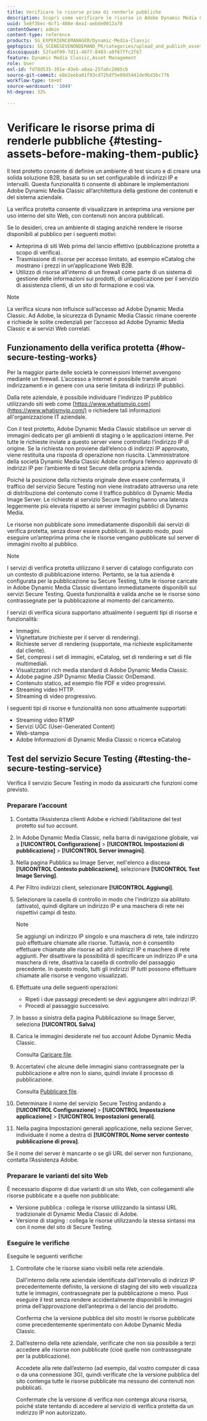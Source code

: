 ```yaml
---
title: Verificare le risorse prima di renderle pubbliche
description: Scopri come verificare le risorse in Adobe Dynamic Media Classic prima di pubblicarle.
uuid: 5e8f3bec-6cf1-408e-8ea1-aebde0012a70
contentOwner: admin
content-type: reference
products: SG_EXPERIENCEMANAGER/Dynamic-Media-Classic
geptopics: SG_SCENESEVENONDEMAND_PK/categories/upload_and_publish_assets
discoiquuid: 52fadf99-7d11-46f7-8483-a9f87ffc2f67
feature: Dynamic Media Classic,Asset Management
role: User
exl-id: fd78d535-391e-43eb-a8aa-25fa6c2885cb
source-git-commit: e8e2eeba81f93cd72bdf5e09d5441de9bd3bc776
workflow-type: tm+mt
source-wordcount: '1049'
ht-degree: 32%

---
```


# Verificare le risorse prima di renderle pubbliche {#testing-assets-before-making-them-public}

Il test protetto consente di definire un ambiente di test sicuro e di creare una solida soluzione B2B, basata su un set configurabile di indirizzi IP e intervalli. Questa funzionalità ti consente di abbinare le implementazioni Adobe Dynamic Media Classic all’architettura della gestione dei contenuti e del sistema aziendale.

La verifica protetta consente di visualizzare in anteprima una versione per uso interno del sito Web, con contenuti non ancora pubblicati.

Se lo desideri, crea un ambiente di staging anziché rendere le risorse disponibili al pubblico per i seguenti motivi:

* Anteprima di siti Web prima del lancio effettivo (pubblicazione protetta a scopo di verifica).
* Trasmissione di risorse per accesso limitato, ad esempio eCatalog che mostrano i prezzi in un’applicazione Web B2B.
* Utilizzo di risorse all’interno di un firewall come parte di un sistema di gestione delle informazioni sui prodotti, di un’applicazione per il servizio di assistenza clienti, di un sito di formazione e così via.

>[!NOTE]
>
>La verifica sicura non influisce sull’accesso ad Adobe Dynamic Media Classic. Ad Adobe, la sicurezza di Dynamic Media Classic rimane coerente e richiede le solite credenziali per l’accesso ad Adobe Dynamic Media Classic e ai servizi Web correlati.

## Funzionamento della verifica protetta {#how-secure-testing-works}

Per la maggior parte delle società le connessioni Internet avvengono mediante un firewall. L’accesso a Internet è possibile tramite alcuni indirizzamenti e in genere con una serie limitata di indirizzi IP pubblici.

Dalla rete aziendale, è possibile individuare l&#39;indirizzo IP pubblico utilizzando siti web come [https://www.whatismyip.com](https://www.whatismyip.com/) o richiedere tali informazioni all&#39;organizzazione IT aziendale.

Con il test protetto, Adobe Dynamic Media Classic stabilisce un server di immagini dedicato per gli ambienti di staging o le applicazioni interne. Per tutte le richieste inviate a questo server viene controllato l’indirizzo IP di origine. Se la richiesta non proviene dall’elenco di indirizzi IP approvato, viene restituita una risposta di operazione non riuscita. L’amministratore della società Dynamic Media Classic Adobe configura l’elenco approvato di indirizzi IP per l’ambiente di test Secure della propria azienda.

Poiché la posizione della richiesta originale deve essere confermata, il traffico del servizio Secure Testing non viene instradato attraverso una rete di distribuzione del contenuto come il traffico pubblico di Dynamic Media Image Server. Le richieste al servizio Secure Testing hanno una latenza leggermente più elevata rispetto ai server immagini pubblici di Dynamic Media.

Le risorse non pubblicate sono immediatamente disponibili dai servizi di verifica protetta, senza dover essere pubblicati. In questo modo, puoi eseguire un’anteprima prima che le risorse vengano pubblicate sul server di immagini rivolto al pubblico.

>[!NOTE]
>
>I servizi di verifica protetta utilizzano il server di catalogo configurato con un contesto di pubblicazione interno. Pertanto, se la tua azienda è configurata per la pubblicazione su Secure Testing, tutte le risorse caricate in Adobe Dynamic Media Classic diventano immediatamente disponibili sui servizi Secure Testing. Questa funzionalità è valida anche se le risorse sono contrassegnate per la pubblicazione al momento del caricamento.

I servizi di verifica sicura supportano attualmente i seguenti tipi di risorse e funzionalità:

<!-- 

Comment Type: remark
Last Modified By: unknown unknown 
Last Modified Date: 

<p>Added videos to list below 9/11/2012. Moved “Render Server requests” from unsupported to supported, listed below on 3/15/2016 as per email from Cynthia March 11, 2016)</p>

 -->

* Immagini.
* Vignettature (richieste per il server di rendering).
* Richieste server di rendering (supportate, ma richieste esplicitamente dal cliente).
* Set, compresi i set di immagini, eCatalog, set di rendering e set di file multimediali.
* Visualizzatori rich media standard di Adobe Dynamic Media Classic.
* Adobe pagine JSP Dynamic Media Classic OnDemand.
* Contenuto statico, ad esempio file PDF e video progressivi.
* Streaming video HTTP.
* Streaming di video progressivo.

I seguenti tipi di risorse e funzionalità non sono attualmente supportati:

* Streaming video RTMP
* Servizi UGC (User-Generated Content)
* Web-stampa
* Adobe Informazioni di Dynamic Media Classic o ricerca eCatalog

## Test del servizio Secure Testing {#testing-the-secure-testing-service}

Verifica il servizio Secure Testing in modo da assicurarti che funzioni come previsto.

<!-- >[!NOTE]
>
>*If you do not mention any IPs under **[!UICONTROL Setup]** > **[!UICONTROL Application Setup]** > **[!UICONTROL Publish Setup]** > **[!UICONTROL Image Server]** > **[!UICONTROL Test Image Service]*** - If you add an IP only, that IP is able to call the assets and no other IP are allowed to make the calls. As long there is no IP mentioned under that section, all IPs are allowed to make the calls for the assets, and they show up. -->

### Preparare l’account

<!-- 

Comment Type: remark
Last Modified By: unknown unknown 
Last Modified Date: 

<p>RB: Rewrote entire steps under “Prepare your account” 9/10/2012</p>

 -->

1. Contatta l’Assistenza clienti Adobe e richiedi l’abilitazione del test protetto sul tuo account.
1. In Adobe Dynamic Media Classic, nella barra di navigazione globale, vai a **[!UICONTROL Configurazione]** > **[!UICONTROL Impostazioni di pubblicazione]** > **[!UICONTROL Server immagini]**.
1. Nella pagina Pubblica su Image Server, nell&#39;elenco a discesa **[!UICONTROL Contesto pubblicazione]**, selezionare **[!UICONTROL Test Image Serving]**.
1. Per Filtro indirizzi client, selezionare **[!UICONTROL Aggiungi]**.
1. Selezionare la casella di controllo in modo che l&#39;indirizzo sia abilitato (attivato), quindi digitare un indirizzo IP e una maschera di rete nei rispettivi campi di testo.

   >[!NOTE]
   >
   >Se aggiungi un indirizzo IP singolo e una maschera di rete, tale indirizzo può effettuare chiamate alle risorse. Tuttavia, non è consentito effettuare chiamate alle risorse ad altri indirizzi IP e maschere di rete aggiunti. Per disattivare la possibilità di specificare un indirizzo IP e una maschera di rete, disattiva la casella di controllo del passaggio precedente. In questo modo, tutti gli indirizzi IP *tutti* possono effettuare chiamate alle risorse e vengono visualizzati.

1. Effettuate una delle seguenti operazioni:
   * Ripeti i due passaggi precedenti se devi aggiungere altri indirizzi IP.
   * Procedi al passaggio successivo.
1. In basso a sinistra della pagina Pubblicazione su Image Server, seleziona **[!UICONTROL Salva]**
1. Carica le immagini desiderate nel tuo account Adobe Dynamic Media Classic.

   Consulta [Caricare file](uploading-files.md#uploading_files).

1. Accertatevi che alcune delle immagini siano contrassegnate per la pubblicazione e altre non lo siano, quindi inviate il processo di pubblicazione.

   Consulta [Pubblicare file](publishing-files.md#publishing_files).

1. Determinare il nome del servizio Secure Testing andando a **[!UICONTROL Configurazione]** > **[!UICONTROL Impostazione applicazione]** > **[!UICONTROL Impostazioni generali]**.
1. Nella pagina Impostazioni generali applicazione, nella sezione Server, individuate il nome a destra di **[!UICONTROL Nome server contesto pubblicazione di prova]**.

Se il nome del server è mancante o se gli URL del server non funzionano, contatta l’Assistenza Adobe.

### Preparare le varianti del sito Web

È necessario disporre di due varianti di un sito Web, con collegamenti alle risorse pubblicate e a quelle non pubblicate:

* Versione pubblica : collega le risorse utilizzando la sintassi URL tradizionale di Dynamic Media Classic di Adobe.
* Versione di staging : collega le risorse utilizzando la stessa sintassi ma con il nome del sito di Secure Testing.

### Eseguire le verifiche

Eseguite le seguenti verifiche:

1. Controllate che le risorse siano visibili nella rete aziendale.

   Dall&#39;interno della rete aziendale identificata dall&#39;intervallo di indirizzi IP precedentemente definito, la versione di staging del sito web visualizza tutte le immagini, contrassegnate per la pubblicazione o meno. Puoi eseguire il test senza rendere accidentalmente disponibili le immagini prima dell’approvazione dell’anteprima o del lancio del prodotto.

   Conferma che la versione pubblica del sito mostri le risorse pubblicate come precedentemente sperimentato con Adobe Dynamic Media Classic.

1. Dall’esterno della rete aziendale, verificate che non sia possibile a terzi accedere alle risorse non pubblicate (cioè quelle non contrassegnate per la pubblicazione).

   Accedete alla rete dall’esterno (ad esempio, dal vostro computer di casa o da una connessione 3G), quindi verificate che la versione pubblica del sito contenga tutte le risorse pubblicate ma nessuno dei contenuti non pubblicati.

   Confermate che la versione di verifica non contenga alcuna risorsa, poiché state tentando di accedere al servizio di verifica protetta da un indirizzo IP non autorizzato.
